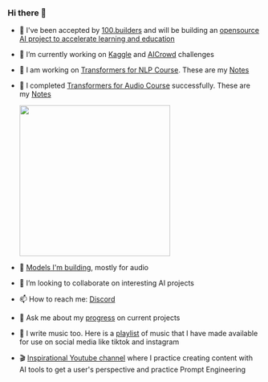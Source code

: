 ### Hi there 👋
- 🔭 I've been accepted by [100.builders](https://100.builders/) and will be building an [opensource AI project to accelerate learning and education](https://github.com/ptah23/feynman-ai)
- 🔭 I’m currently working on [Kaggle](https://www.kaggle.com/petergelderbloem) and [AICrowd](https://www.aicrowd.com/participants/peter_gelderbloem) challenges
- 🌱 I am working on [Transformers for NLP Course](https://huggingface.co/learn/nlp-course/). These are my [Notes](https://github.com/ptah23/nlp-transformers-course-notebooks)
- 🌱 I completed [Transformers for Audio Course](https://huggingface.co/learn/audio-course/) successfully. These are my [Notes](https://github.com/ptah23/audio-transformers-course-notebooks)
 
  <img src="https://github.com/ptah23/ptah23/assets/2241188/272ae2d8-6303-44f1-b786-d0dfed54cbf4" height="300">

- 🤗 [Models I'm building](https://huggingface.co/ptah23), mostly for audio
- 👯 I’m looking to collaborate on interesting AI projects
- 📫 How to reach me: [Discord](https://discordapp.com/users/ptah23)
- 💬 Ask me about my [progress](https://wandb.ai/ptah23) on current projects
- 🎵 I write music too. Here is a [playlist](https://www.youtube.com/playlist?list=PLpNlmOLjmcN3DtNxJwAuVXo4sOSlrPmOa) of music that I have made available for use on social media like tiktok and instagram
- 🎬 [Inspirational Youtube channel](https://www.youtube.com/channel/UCMdcYdeZ4q2e7NVXh-zgduw) where I practice creating content with AI tools to get a user's perspective and practice Prompt Engineering
<!--
**ptah23/ptah23** is a ✨ _special_ ✨ repository because its `README.md` (this file) appears on your GitHub profile.

Here are some ideas to get you started:

- 🔭 I’m currently working on ...
- 🌱 I’m currently learning ...
- 👯 I’m looking to collaborate on ...
- 🤔 I’m looking for help with ...
- 💬 Ask me about ...
- 📫 How to reach me: ...
- 😄 Pronouns: ...
- ⚡ Fun fact: ...
-->
